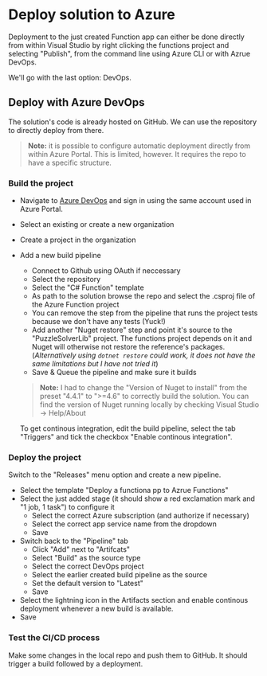 # Deploy solution to Azure

Deployment to the just created Function app can either be done directly from within Visual Studio by right clicking the functions project and selecting "Publish", from the command line using Azure CLI or with Azrue DevOps.

We'll go with the last option: DevOps.

## Deploy with Azure DevOps

The solution's code is already hosted on GitHub. We can use the repository to directly deploy from there. 

> **Note:** it is possible to configure automatic deployment directly from within Azure Portal. This is limited, however. It requires the repo to have a specific structure.

### Build the project

* Navigate to [Azure DevOps](https://dev.azure.com) and sign in using the same account used in Azure Portal. 
* Select an existing or create a new organization
* Create a project in the organization
* Add a new build pipeline
  * Connect to Github using OAuth if neccessary
  * Select the repository
  * Select the "C# Function" template
  * As path to the solution browse the repo and select the .csproj file of the Azure Function project
  * You can remove the step from the pipeline that runs the project tests because we don't have any tests (Yuck!)
  * Add another "Nuget restore" step and point it's source to the "PuzzleSolverLib" project. The functions project depends on it and Nuget will otherwise not restore the reference's packages. (_Alternatively using `dotnet restore` could work, it does not have the same limitations but I have not tried it_)
  * Save & Queue the pipeline and make sure it builds

  > **Note:** I had to change the "Version of Nuget to install" from the preset "4.4.1" to ">=4.6" to correctly build the solution. You can find the version of Nuget running locally by checking Visual Studio -> Help/About

  To get continous integration, edit the build pipeline, select the tab "Triggers" and tick the checkbox "Enable continous integration".

### Deploy the project

Switch to the "Releases" menu option and create a new pipeline.

* Select the template "Deploy a functiona pp to Azrue Functions"
* Select the just added stage (it should show a red exclamation mark and "1 job, 1 task") to configure it
  * Select the correct Azure subscription (and authorize if necessary)
  * Select the correct app service name from the dropdown
  * Save
* Switch back to the "Pipeline" tab
  * Click "Add" next to "Artifcats" 
  * Select "Build" as the source type
  * Select the correct DevOps project
  * Select the earlier created build pipeline as the source
  * Set the default version to "Latest"
  * Save
* Select the lightning icon in the Artifacts section and enable continous deployment whenever a new build is available.
* Save

### Test the CI/CD process

Make some changes in the local repo and push them to GitHub. It should trigger a build followed by a deployment.



